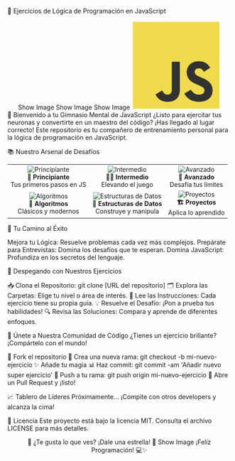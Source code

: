 🚀 Ejercicios de Lógica de Programación en JavaScript
<div align="center">
Show Image
Show Image
Show Image
<img src="https://raw.githubusercontent.com/devicons/devicon/master/icons/javascript/javascript-original.svg" alt="javascript" width="200" height="200"/>
</div>
🌟 Bienvenido a tu Gimnasio Mental de JavaScript
¿Listo para ejercitar tus neuronas y convertirte en un maestro del código? ¡Has llegado al lugar correcto! Este repositorio es tu compañero de entrenamiento personal para la lógica de programación en JavaScript.

📚 Nuestro Arsenal de Desafíos
<table>
  <tr>
    <td align="center"><img src="/api/placeholder/100/100" alt="Principiante" /><br><b>🐣 Principiante</b><br>Tus primeros pasos en JS</td>
    <td align="center"><img src="/api/placeholder/100/100" alt="Intermedio" /><br><b>🏃‍♂️ Intermedio</b><br>Elevando el juego</td>
    <td align="center"><img src="/api/placeholder/100/100" alt="Avanzado" /><br><b>🦅 Avanzado</b><br>Desafía tus límites</td>
  </tr>
  <tr>
    <td align="center"><img src="/api/placeholder/100/100" alt="Algoritmos" /><br><b>🧮 Algoritmos</b><br>Clásicos y modernos</td>
    <td align="center"><img src="/api/placeholder/100/100" alt="Estructuras de Datos" /><br><b>🌳 Estructuras de Datos</b><br>Construye y manipula</td>
    <td align="center"><img src="/api/placeholder/100/100" alt="Proyectos" /><br><b>🏗️ Proyectos</b><br>Aplica lo aprendido</td>
  </tr>
</table>

🎯 Tu Camino al Éxito

Mejora tu Lógica: Resuelve problemas cada vez más complejos.
Prepárate para Entrevistas: Domina los desafíos que te esperan.
Domina JavaScript: Profundiza en los secretos del lenguaje.


🚀 Despegando con Nuestros Ejercicios

📥 Clona el Repositorio: git clone [URL del repositorio]
🗂️ Explora las Carpetas: Elige tu nivel o área de interés.
📝 Lee las Instrucciones: Cada ejercicio tiene su propia guía.
💡 Resuelve el Desafío: ¡Pon a prueba tus habilidades!
🔍 Revisa las Soluciones: Compara y aprende de diferentes enfoques.


🤝 Únete a Nuestra Comunidad de Código
¿Tienes un ejercicio brillante? ¡Compártelo con el mundo!

🍴 Fork el repositorio
🌿 Crea una nueva rama: git checkout -b mi-nuevo-ejercicio
✨ Añade tu magia
📊 Haz commit: git commit -am 'Añadir nuevo super ejercicio'
🚀 Push a tu rama: git push origin mi-nuevo-ejercicio
🔀 Abre un Pull Request y ¡listo!


📈 Tablero de Líderes
Próximamente... ¡Compite con otros developers y alcanza la cima!

📜 Licencia
Este proyecto está bajo la licencia MIT. Consulta el archivo LICENSE para más detalles.

<div align="center">
🌟 ¿Te gusta lo que ves? ¡Dale una estrella! 🌟
Show Image
¡Feliz Programación! 💻✨
</div>
